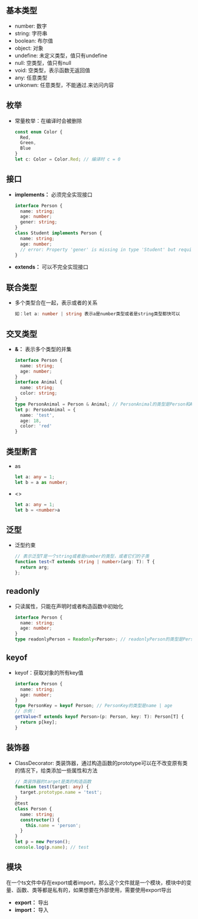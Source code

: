 ## 基本类型
- number: 数字
- string: 字符串
- boolean: 布尔值
- object: 对象
- undefine: 未定义类型，值只有undefine
- null: 空类型，值只有null
- void: 空类型，表示函数无返回值
- any: 任意类型
- unkonwn: 任意类型，不能通过.来访问内容

## 枚举
- 常量枚举：在编译时会被删除
  ```typescript
  const enum Color {
    Red,
    Green,
    Blue
  }
  let c: Color = Color.Red; // 编译时 c = 0
  ```

## 接口
- **implements：** 必须完全实现接口
  ```typescript
  interface Person {
    name: string;
    age: number;
    gener: string;
  }
  class Student implements Person {
    name: string;
    age: number;
    // error: Property 'gener' is missing in type 'Student' but required in type 'Person'
  }
  ```
- **extends：** 可以不完全实现接口

## 联合类型
- 多个类型合在一起，表示或者的关系
  ```typescript
  如：let a: number | string 表示a是number类型或者是string类型都快可以
  ```

## 交叉类型
- **&：** 表示多个类型的并集
  ```typescript
  interface Person {
    name: string;
    age: number;
  }
  interface Animal {
    name: string;
    color: string;
  }
  type PersonAnimal = Person & Animal; // PersonAnimal的类型是Person和Animal的并集
  let p: PersonAnimal = {
    name: 'test',
    age: 18,
    color: 'red'
  }
  ```

## 类型断言
- as
  ```typescript
  let a: any = 1;
  let b = a as number;   
  ```
- <>
  ```typescript
  let a: any = 1;
  let b = <number>a
  ```

## 泛型
- 泛型约束
  ```typescript
  // 表示泛型T是一个string或者是number的类型，或者它们的子类
  function test<T extends string | number>(arg: T): T {
    return arg;
  };
  ```

## readonly
- 只读属性，只能在声明时或者构造函数中初始化
  ```typescript
  interface Person {
    name: string;
    age: number;
  }
  type readonlyPerson = Readonly<Person>; // readonlyPerson的类型是Person的只读类型
  ```

## keyof
- keyof：获取对象的所有key值
  ```typescript
  interface Person {
    name: string;
    age: number;
  }
  type PersonKey = keyof Person; // PersonKey的类型是name | age
  // 示例：
  getValue<T extends keyof Person>(p: Person, key: T): Person[T] {
    return p[key];
  } 
  ```



## 装饰器
- ClassDecorator: 类装饰器，通过构造函数的prototype可以在不改变原有类的情况下，给类添加一些属性和方法
  ```typescript
  // 类装饰器的target是类的构造函数
  function test(target: any) {
    target.prototype.name = 'test';
  }
  @test
  class Person {
    name: string;
    constructor() {
      this.name = 'person';
    }
  }
  let p = new Person();
  console.log(p.name); // test
  ```

## 模块
在一个ts文件中存在export或者import，那么这个文件就是一个模块，模块中的变量、函数、类等都是私有的，如果想要在外部使用，需要使用export导出
- **export：** 导出
- **import：** 导入